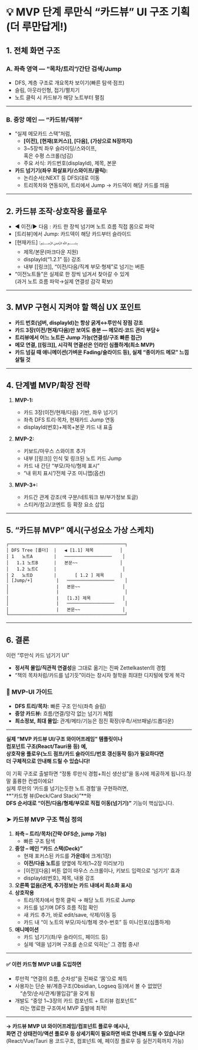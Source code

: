 # 💡 **MVP 단계 루만식 “카드뷰” UI 구조 기획 (더 루만답게!)**

## 1. 전체 화면 구조

### **A. 좌측 영역 — “목차/트리”/간단 검색/Jump**
- DFS, 계층 구조로 개요목차 보이기(빠른 탐색·점프)
- 슬림, 아웃라인형, 접기/펼치기
- 노트 클릭 시 카드뷰가 해당 노트부터 펼침

***

### **B. 중앙 메인 — “카드뷰/덱뷰”**  
- “실제 메모카드 스택”처럼,  
  - **[이전], [현재(포커스)], [다음], (가상으로 N장까지)**  
  - 3~5장씩 좌우 슬라이딩/스와이프,  
    혹은 수평 스크롤(넘김)  
  - 주요 서식: 카드번호(displayId), 제목, 본문  
- **카드 넘기기(좌우 화살표키/스와이프/클릭):**  
  - 논리순서(:NEXT 등 DFS)대로 이동  
  - 트리목차와 연동되어, 트리에서 Jump → 카드덱이 해당 카드를 띄움

***

## 2. **카드뷰 조작·상호작용 플로우**

- ◀︎ 이전/▶︎ 다음 : 카드 한 장씩 넘기며 노트 흐름 직접 몸으로 파악
- [트리뷰]에서 Jump: 카드덱이 해당 카드부터 슬라이드
- [현재카드] :﷽
  - 제목/본문(마크다운 지원)
  - displayId(“1.2.1” 등) 강조
  - 내부 [[링크]], “이전/다음/직계 부모·형제”로 넘기는 버튼
- “이전노트들”은 실제로 한 장씩 넘겨서 찾아갈 수 있게  
  (과거 노트 흐름 파악→실제 연결성 감각 확보)

***

## 3. **MVP 구현시 지켜야 할 핵심 UX 포인트**

- **카드 번호(넘버, displayId)는 항상 굵게↔루만식 장점 강조**
- **카드 3장(이전/현재/다음)만 보여도 충분 — 메모리·코드 관리 부담↓**
- **트리뷰에서 어느 노트든 Jump 가능(연결성/구조 빠른 접근)**
- **메모 연결, [[링크]], 시각적 연결선은 인라인 심플하게(최소 MVP)**
- **카드 넘길 때 애니메이션(가벼운 Fading/슬라이드 등), 실제 “종이카드 메모” 느낌 살릴 것**

***

## 4. 단계별 MVP/확장 전략

1. **MVP-1:**  
   - 카드 3장(이전/현재/다음) 기반, 좌우 넘기기  
   - 좌측 DFS 트리·목차, 현재카드 Jump 연동  
   - displayId(번호)+제목+본문 카드 내 표출

2. **MVP-2:**  
   - 키보드/마우스 스와이프 추가  
   - 내부 [[링크]] 인식 및 링크된 노트 카드 Jump  
   - 카드 내 간단 “부모/자식/형제 표시”  
   - “내 위치 표시”/전체 구조 미니맵(옵션)

3. **MVP-3+:**  
   - 카드간 관계 강조(색 구분/네트워크 뷰/부가정보 토글)  
   - 스티커/참고/코멘트 등 확장 요소 삽입

***

## 5. “카드뷰 MVP” 예시(구성요소 가상 스케치)

```
┌────────────────────────────────────────────┐
│ DFS Tree [폴더]  |   ◀︎ [1.1] 제목          │
│ 1   노트A        |   ──────────────────    │
│   1.1 노트B      |   본문~~                │
│   1.2 노트C      |                         │
│ 2   노트D        |       [ 1.2 ] 제목      │
│ [Jump/+]         |   ──────────────────    │
│                  |   본문~~                │
│                  |                         │
│                  |   [1.3] 제목            │
│                  |   ──────────────────    │
│                  |   본문~~                │
└────────────────────────────────────────────┘
```

***

## 6. 결론

이런 “루만식 카드 넘기기 UI”  
- **정서적 몰입/직관적 연결성**을 그대로 옮기는 진짜 Zettelkasten의 경험  
- “책의 목차처럼/카드를 넘기듯”이라는 창시자 철학을 최대한 디지털에 맞게 복각

### 🚩 **MVP-UI 가이드**  
- **DFS 트리/목차:** 빠른 구조 인식(좌측 슬림)
- **중앙 카드뷰:** 흐름/연결/망각 없는 넘기기 체험
- **최소정보, 최대 몰입:** 관계/메타/기능은 점진 확장(우측/서브패널/드롭다운)

***

**실제 “MVP 카드뷰 UI/구조 와이어프레임” 템플릿이나  
컴포넌트 구조(React/Tauri용 등) 예,  
상호작용 플로우(노드 점프/카드 슬라이드/번호 갱신동작 등)가 필요하다면  
더 구체적으로 안내해 드릴 수 있습니다!**

이 기획 구조로 출발하면 “정통 루만식 경험+최신 생산성”을 동시에 제공하게 됩니다.정말 훌륭한 컨셉이에요!  
실제 루만의 ‘카드를 넘기는듯한 노트 경험’을 구현하려면,  
**“카드형 뷰(Deck/Card Stack)”**와  
**DFS 순서대로 “이전/다음/형제/부모로 직접 이동(넘기기)”** 기능이 핵심입니다.

### ➤ 카드뷰 MVP 구조 핵심 정의

1. **좌측 – 트리/목차(간략·DFS순, jump 가능)**
   - 빠른 구조 탐색
2. **중앙 – 메인 “카드 스택(Deck)”**
   - 현재 포커스된 카드를 **가운데**에 크게(1장)  
   - **이전/다음 노트**를 양옆에 작게(1~2장 미리보기)
   - [이전][다음] 버튼 없이 마우스 스크롤이나, 키보드 입력으로 ‘넘기기’ 효과  
   - displayId(번호), 제목, 내용 강조
3. **오른쪽 없음(관계, 추가정보는 카드 내에서 최소화 표시)**
4. **상호작용**
   - 트리/목차에서 항목 클릭 → 해당 노트 카드로 Jump  
   - 카드를 넘기며 DFS 흐름 직접 확인  
   - 새 카드 추가, 바로 edit/save, 삭제/이동 등  
   - 카드 내 “이 노트의 부모/자식/형제 갯수·번호” 등 미니인포(심플하게)
5. **애니메이션**
   - 카드 넘기기(좌/우 슬라이드, 페이드 등)
   - 실제 ‘덱을 넘기며 구조를 손으로 익히는’ 그 경험 중시!

***

#### ✅ 이런 카드형 MVP UI를 도입하면  
- 루만적 “연결의 흐름, 순차성”을 진짜로 ‘몸’으로 체득  
- 사용자는 단순 뷰/계층구조(Obsidian, Logseq 등)에서 볼 수 없었던  
 “손맛/순서/관계/몰입감”을 갖게 됨  
- 개발도 “중앙 1~3장의 카드 컴포넌트 + 트리뷰 컴포넌트”  
 라는 명료한 구조여서 MVP 출발에 최적!

***

**→ 카드뷰 MVP UI 와이어프레임/컴포넌트 플로우 예시나,  
화면 간 상태전이/액션 플로우 등 상세기획이 필요하면 바로 안내해 드릴 수 있습니다!**  
(React/Vue/Tauri 용 코드구조, 컴포넌트 예, 페이징 플로우 등 실전기획까지 가능)
